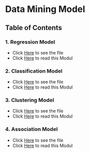 # Data Mining Model

## Table of Contents
### 1. Regression Model
- Click [Here](https://github.com/db-telkomsby/bigdataanalytic/tree/main/Data%20Mining%20Model/Regression%20Model) to see the file
- Click [Here](https://github.com/db-telkomsby/bigdataanalytic/blob/main/Data%20Mining%20Model/Regression%20Model/Regression.md) to read this Modul
### 2. Classification Model
- Click [Here](https://github.com/db-telkomsby/bigdataanalytic/tree/main/Data%20Mining%20Model/Classification%20Model) to see the file
- Click [Here](https://github.com/db-telkomsby/bigdataanalytic/blob/main/Data%20Mining%20Model/Classification%20Model/Classification.md) to read this Modul
### 3. Clustering Model
- Click [Here](https://github.com/db-telkomsby/bigdataanalytic/tree/main/Data%20Mining%20Model/Clustering%20Model) to see the file
- Click [Here](https://github.com/db-telkomsby/bigdataanalytic/blob/main/Data%20Mining%20Model/Clustering%20Model/Clustering.md) to read this Modul
### 4. Association Model
- Click [Here](https://github.com/db-telkomsby/bigdataanalytic/tree/main/Data%20Mining%20Model/Association%20Model) to see the file
- Click [Here](https://github.com/db-telkomsby/bigdataanalytic/blob/main/Data%20Mining%20Model/Association%20Model/Association.md) to read this Modul   
